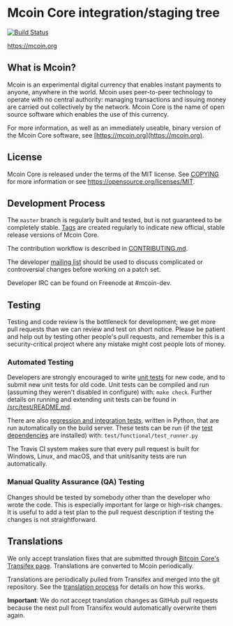 Mcoin Core integration/staging tree
=====================================

[![Build Status](https://travis-ci.org/mcoin-project/mcoin.svg?branch=master)](https://travis-ci.org/mcoin-project/mcoin)

https://mcoin.org

What is Mcoin?
----------------

Mcoin is an experimental digital currency that enables instant payments to
anyone, anywhere in the world. Mcoin uses peer-to-peer technology to operate
with no central authority: managing transactions and issuing money are carried
out collectively by the network. Mcoin Core is the name of open source
software which enables the use of this currency.

For more information, as well as an immediately useable, binary version of
the Mcoin Core software, see [https://mcoin.org](https://mcoin.org).

License
-------

Mcoin Core is released under the terms of the MIT license. See [COPYING](COPYING) for more
information or see https://opensource.org/licenses/MIT.

Development Process
-------------------

The `master` branch is regularly built and tested, but is not guaranteed to be
completely stable. [Tags](https://github.com/mcoin-project/mcoin/tags) are created
regularly to indicate new official, stable release versions of Mcoin Core.

The contribution workflow is described in [CONTRIBUTING.md](CONTRIBUTING.md).

The developer [mailing list](https://groups.google.com/forum/#!forum/mcoin-dev)
should be used to discuss complicated or controversial changes before working
on a patch set.

Developer IRC can be found on Freenode at #mcoin-dev.

Testing
-------

Testing and code review is the bottleneck for development; we get more pull
requests than we can review and test on short notice. Please be patient and help out by testing
other people's pull requests, and remember this is a security-critical project where any mistake might cost people
lots of money.

### Automated Testing

Developers are strongly encouraged to write [unit tests](src/test/README.md) for new code, and to
submit new unit tests for old code. Unit tests can be compiled and run
(assuming they weren't disabled in configure) with: `make check`. Further details on running
and extending unit tests can be found in [/src/test/README.md](/src/test/README.md).

There are also [regression and integration tests](/test), written
in Python, that are run automatically on the build server.
These tests can be run (if the [test dependencies](/test) are installed) with: `test/functional/test_runner.py`

The Travis CI system makes sure that every pull request is built for Windows, Linux, and macOS, and that unit/sanity tests are run automatically.

### Manual Quality Assurance (QA) Testing

Changes should be tested by somebody other than the developer who wrote the
code. This is especially important for large or high-risk changes. It is useful
to add a test plan to the pull request description if testing the changes is
not straightforward.

Translations
------------

We only accept translation fixes that are submitted through [Bitcoin Core's Transifex page](https://www.transifex.com/projects/p/bitcoin/).
Translations are converted to Mcoin periodically.

Translations are periodically pulled from Transifex and merged into the git repository. See the
[translation process](doc/translation_process.md) for details on how this works.

**Important**: We do not accept translation changes as GitHub pull requests because the next
pull from Transifex would automatically overwrite them again.
